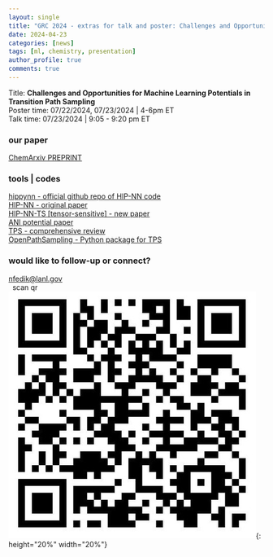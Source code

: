```yaml
---
layout: single
title: "GRC 2024 - extras for talk and poster: Challenges and Opportunities for Machine Learning Potentials in Transition Path Sampling"
date: 2024-04-23
categories: [news]
tags: [ml, chemistry, presentation]
author_profile: true
comments: true
---
```

Title: **Challenges and Opportunities for Machine Learning Potentials in Transition Path Sampling**  
Poster time: 07/22/2024,  07/23/2024  | 4-6pm ET   
Talk time:  07/23/2024  | 9:05 - 9:20 pm ET

### our paper
[ChemArxiv PREPRINT](https://chemrxiv.org/engage/chemrxiv/article-details/669eb1ff01103d79c549d42c)  

### tools | codes  
<i class="fab fa-fw fa-github"></i> [hippynn - official github repo of HIP-NN code](https://github.com/lanl/hippynn)    
[HIP-NN - original paper](https://pubs.aip.org/aip/jcp/article/148/24/241715/960039/Hierarchical-modeling-of-molecular-energies-using)    
[HIP-NN-TS [tensor-sensitive] - new paper](https://pubs.aip.org/aip/jcp/article/158/18/184108/2889493/Lightweight-and-effective-tensor-sensitivity-for)          
[ANI potential paper](https://pubs.rsc.org/en/content/articlelanding/2017/sc/c6sc05720a)      
[TPS - comprehensive review](https://www.annualreviews.org/content/journals/10.1146/annurev.physchem.53.082301.113146)      
[OpenPathSampling - Python package for TPS](http://openpathsampling.org/latest/)        
  


### would like to follow-up or connect? 
<i class="fas fa-fw fa-envelope-square"></i> nfedik@lanl.gov   
&nbsp;<i class="fab fa-linkedin"></i> scan qr  
![](/assets/images/linkedin_nfedik_qr.jpeg){: height="20%" width="20%"}
<i class="fa fa-gear fa-spin fa-2x" style="color: red"></i>





<!-- {: .text-left .credit style="font-size: 70%"} -->


